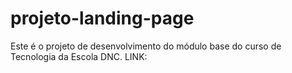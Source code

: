 # projeto-landing-page
Este é o projeto de desenvolvimento do módulo base do curso de Tecnologia da Escola DNC.
LINK:[](https://enzovalencuela-landing-page-dnc.netlify.app)
